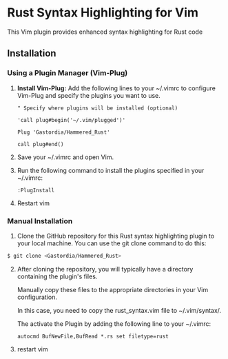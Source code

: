 # Rust Syntax Highlighting for Vim

This Vim plugin provides enhanced syntax highlighting for Rust code

## Installation

### Using a Plugin Manager (Vim-Plug)

1. **Install Vim-Plug:**
   Add the following lines to your ~/.vimrc to configure Vim-Plug and specify the plugins you want to use.
   ```vim
   " Specify where plugins will be installed (optional)

   'call plug#begin('~/.vim/plugged')'

   Plug 'Gastordia/Hammered_Rust'

   call plug#end()
   ```

2. Save your ~/.vimrc and open Vim.
3. Run the following command to install the plugins specified in your ~/.vimrc:
   ```vim
   :PlugInstall
   ```
 4. Restart vim
### Manual Installation
   1. Clone the GitHub repository for this Rust syntax highlighting plugin to your local machine.
      You can use the git clone command to do this:
   ```sh
   $ git clone <Gastordia/Hammered_Rust>
   ```

   2. After cloning the repository, you will typically have a directory containing the plugin's files. 
   
      Manually copy these files to the appropriate directories in your Vim configuration. 
      
      In this case, you need to copy the rust_syntax.vim file to ~/.vim/syntax/.
      
      The activate the Plugin by adding the following line to your  ~/.vimrc:
      
      ```vim
      autocmd BufNewFile,BufRead *.rs set filetype=rust
      ```

      
   3. restart vim
  
  
